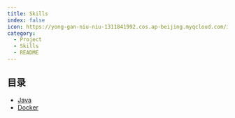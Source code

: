 ```yaml
---
title: Skills
index: false
icon: https://yong-gan-niu-niu-1311841992.cos.ap-beijing.myqcloud.com/images/gitee.svg
category:
  - Project
  - Skills
  - README
---
```


## 目录

- [Java](Java/)
- [Docker](Docker/)

